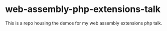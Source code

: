 # web-assembly-php-extensions-talk
This is a repo housing the demos for my web assembly extensions php talk.
